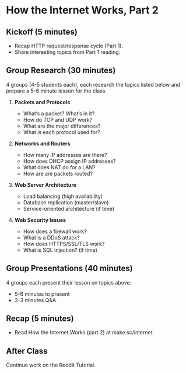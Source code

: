 # How the Internet Works, Part 2

## Kickoff (5 minutes)

* Recap HTTP request/response cycle (Part 1).
* Share interesting topics from Part 1 reading.

## Group Research (30 minutes)

4 groups (4-5 students each), each research the topics listed below and prepare a 5-6 minute lesson for the class.

1. **Packets and Protocols**
    * What’s a packet? What’s in it?
    * How do TCP and UDP work?
    * What are the major differences?
    * What is each protocol used for?

2. **Networks and Routers**
    * How many IP addresses are there?
    * How does DHCP assign IP addresses?
    * What does NAT do for a LAN?
    * How are are packets routed?

3. **Web Server Architecture**
    * Load balancing (high availability)
    * Database replication (master/slave)
    * Service-oriented architecture (if time)

4. **Web Security Issues**
    * How does a firewall work?
    * What is a DDoS attack?
    * How does HTTPS/SSL/TLS work?
    * What is SQL injection? (if time)

## Group Presentations (40 minutes)

4 groups each present their lesson on topics above:

* 5-6 minutes to present
* 2-3 minutes Q&A

## Recap (5 minutes)

* Read How the Internet Works (part 2) at make.sc/internet

## After Class

Continue work on the Reddit Tutorial.
